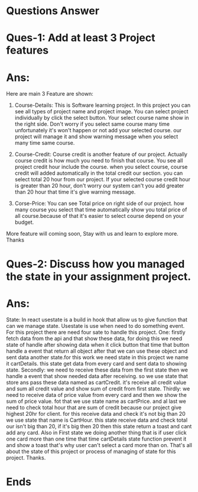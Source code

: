 # Questions Answer

# Ques-1: Add at least 3 Project features

# Ans:

Here are main 3 Feature are shown:

1. Course-Details: This is Software learning project. In this project you can see all types of project name and project image. You can select project individually by click the select button. Your select course name show in the right side. Don't worry if you select same course many time unfortunately it's won't happen or not add your selected course.
   our project will manage it and show warning message when you select many time same course.

2. Course-Credit: Course credit is another feature of our project. Actually course credit is how much you need to finish that course. You see all project credit hour include the course. when you select course, course credit will added automatically in the total credit our section. you can select total 20 hour from our project. If your selected course credit hour is greater than 20 hour, don't worry our system can't you add greater than 20 hour that time it's give warning message.

3. Corse-Price: You can see Total price on right side of our project. how many course you select that time automatically show you total price of all course.because of that it's easier to select course depend on your budget.

More feature will coming soon, Stay with us and learn to explore more.
Thanks

# Ques-2: Discuss how you managed the state in your assignment project.

# Ans:

State: In react usestate is a build in hook that allow us to give function that can we manage state. Usestate is use when need to do something event. For this project there are need four sate to handle this project. One: firstly fetch data from the api and that show these data, for doing this we need state of handle after showing data when it click button that time that button handle a event that return all object after that we can use these object and sent data another state.for this work we need state in this project we name it cartDetails. this state get data from every card and sent data to showing state. Secondly: we need to receive these data from the first state then we handle a event that show needed data after receiving. so we use state that store ans pass these data named as cartCredit. it's receive all credit value and sum all credit value and show sum of credit from first state. Thirdly: we need to receive data of price value from every card and then we show the sum of price value. fot that we use state name as cartPrice.
and al last we need to check total hour that are sum of credit because our project give highest 20hr for client. for this receive data and check it's not big than 20 we use state that name is CartHour. this state receive data and check total our isn't big than 20, if it's big then 20 then this state return a toast and cant add any card. Also in First state we doing another thing that is if user click one card more than one time that time cartDetails state function prevent it and show a toast that's why user can't select a card more than on. That's all about the state of this project or process of managing of state for this project. Thanks.

# Ends
